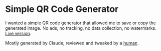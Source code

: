 # Simple QR Code Generator

I wanted a simple QR code generator that allowed me to save or copy the generated image. No ads, no tracking, no data collection, no watermarks. [Live version](qrcode.techlit.tools).

Mostly generated by Claude, reviewed and tweaked by a [human](https://zkolar.xyz). 
